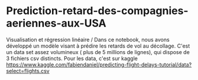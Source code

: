 # Prediction-retard-des-compagnies-aeriennes-aux-USA
Visualisation et régression linéaire / 
Dans ce notebook, nous avons développé un modèle visant à prédire les retards de vol au décollage.  C'est un data set assez volumineux ( plus de 5 millions de lignes), qui dispose de 3 fichiers csv distincts.
Pour les data, c'est sur kaggle https://www.kaggle.com/fabiendaniel/predicting-flight-delays-tutorial/data?select=flights.csv
